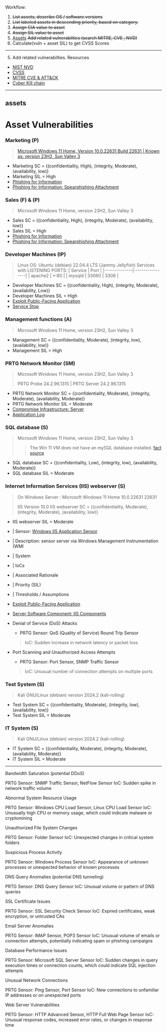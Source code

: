 Workflow:
1. ~~List assets, describe OS / software versions~~
2. ~~List labeled assets in descending priority, based on category.~~
3. ~~Assign CIA value to asset~~
4. ~~Assign SIL value to asset~~
5.  [Assets](#assets) ~~Add related vulnerabilties (search MITRE, CVE , NVD)~~
6. Calculate(vuln + asset SIL) to get CVSS Scores
___
5. Add related vulnerabilties.
Resources
- [NIST NVD](https://nvd.nist.gov/vuln/search)
- [CVSS](https://www.first.org/cvss/calculator/3.1)
- [MITRE CVE & ATT&CK](https://attack.mitre.org/)
- [Cyber Kill chain](https://www.lockheedmartin.com/content/dam/lockheed-martin/rms/documents/cyber/Gaining_the_Advantage_Cyber_Kill_Chain.pdf)
___
## assets
# Asset Vulnerabilities 

### Marketing (P)
> [Microsoft Windows 11 Home, Version 10.0.22631 Build 22631 | Known as: version 23H2, Sun Valley 3](https://en.wikipedia.org/wiki/Windows_11,_version_23H2#:~:text=The%20Windows%2011%202023%20Update,22631.)
> 
- Marketing SC = {(confidentiality, High), (integrity, Moderate), (availability, low)}
- Marketing SIL = High
- [Phishing for Information](https://attack.mitre.org/techniques/T1598/)
- [Phishing for Information: Spearphishing Attachment](https://attack.mitre.org/techniques/T1598/002/)


### Sales (F) & (P)
> Microsoft Windows 11 Home, version 23H2, Sun Valley 3
- Sales SC = {(confidentiality, High), (integrity, Moderate), (availability, low)}
- Sales SIL = High
- [Phishing for Information](https://attack.mitre.org/techniques/T1598/)
- [Phishing for Information: Spearphishing Attachment](https://attack.mitre.org/techniques/T1598/002/)
 
### Developer Machines (IP)
> Linux OS: Ubuntu (debian) 22.04.4 LTS (Jammy Jellyfish)
> Services with LISTENING PORTS:
> | Service      | Port            |
> |--------------|-----------------|
> | apache2      | *:80            |
> | mysqld       | 33060 \| 3306    |
- Developer Machines SC = {(confidentiality, High), (integrity, Moderate), (availability, Low)}
- Developer Machines SIL = High
- [Exploit Public-Facing Application](https://attack.mitre.org/techniques/T1190/)
- [Service Stop](https://attack.mitre.org/techniques/T1489/)

### Management functions (A)
> Microsoft Windows 11 Home, version 23H2, Sun Valley 3
- Management SC = {(confidentiality, Moderate), (integrity, low), (availability, low)}
- Management SIL = High

### PRTG Network Monitor (SM)
> Microsoft Windows 11 Home, version 23H2, Sun Valley 3
> 
> PRTG Probe 24.2.96.1315 | PRTG Server 24.2.96.1315
- PRTG Network Monitor SC = {(confidentiality, Moderate), (integrity, Moderate), (availability, Moderate)}
- PRTG Network Monitor SIL = Moderate
- [Compromise Infrastructure: Server](https://attack.mitre.org/techniques/T1584/004/)
- [Application Log](https://attack.mitre.org/datasources/DS0015/)


### SQL database (S)
> Microsoft Windows 11 Home, version 23H2, Sun Valley 3
> > The Win 11 VM does not have an mySQL database installed. [fact source](https://github.com/FredericGariepy/LighthouseLabs/edit/main/PKM/W2/D5/project/%5BSTEP%201%5D.md)
-  SQL database SC = {(confidentiality, Low), (integrity, low), (availability, Moderate)}
-  SQL database SIL = Moderate


### Internet Information Services (IIS) webserver (S)
> On Windows Server : Microsoft Windows 11 Home 10.0.22631 22631
> 
> IIS Version 10.0
 IIS webserver SC = {(confidentiality, Moderate), (integrity, Moderate), (availability, low)}
-  IIS webserver SIL = Moderate
- | Sensor: [Windows IIS Application Sensor](https://www.paessler.com/manuals/prtg/wmi_iis_application_sensor)
- | Description: sensor server via Windows Management Instrumentation (WMI
- |	System
- | IoCs
- | Associated	Rationale
- |	Priority (SIL)
- |	Thresholds / Assumptions
  


-  [Exploit Public-Facing Application](https://attack.mitre.org/techniques/T1190/)
-  [Server Software Component: IIS Components](https://attack.mitre.org/techniques/T1505/004/)
-  Denial of Service (DoS) Attacks
   - PRTG Sensor: QoS (Quality of Service) Round Trip Sensor
   > IoC: Sudden increase in network latency or packet loss
- Port Scanning and Unauthorized Access Attempts
   - PRTG Sensor: Port Sensor, SNMP Traffic Sensor
   > IoC: Unusual number of connection attempts on multiple ports
  

### Test System (S)
> Kali GNU/Linux (debian) version 2024.2 (kali-rolling)
-  Test System SC = {(confidentiality, Moderate), (integrity, low), (availability, low)}
-  Test System SIL = Moderate


### IT System (S)
> Kali GNU/Linux (debian) version 2024.2 (kali-rolling)
-  IT System SC = {(confidentiality, Moderate), (integrity, Moderate), (availability, Moderate)}
-  IT System SIL = Moderate


___







Bandwidth Saturation (potential DDoS)

PRTG Sensor: SNMP Traffic Sensor, NetFlow Sensor
IoC: Sudden spike in network traffic volume


Abnormal System Resource Usage

PRTG Sensor: Windows CPU Load Sensor, Linux CPU Load Sensor
IoC: Unusually high CPU or memory usage, which could indicate malware or cryptomining


Unauthorized File System Changes

PRTG Sensor: Folder Sensor
IoC: Unexpected changes in critical system folders


Suspicious Process Activity

PRTG Sensor: Windows Process Sensor
IoC: Appearance of unknown processes or unexpected behavior of known processes


DNS Query Anomalies (potential DNS tunneling)

PRTG Sensor: DNS Query Sensor
IoC: Unusual volume or pattern of DNS queries


SSL Certificate Issues

PRTG Sensor: SSL Security Check Sensor
IoC: Expired certificates, weak encryption, or untrusted CAs


Email Server Anomalies

PRTG Sensor: IMAP Sensor, POP3 Sensor
IoC: Unusual volume of emails or connection attempts, potentially indicating spam or phishing campaigns


Database Performance Issues

PRTG Sensor: Microsoft SQL Server Sensor
IoC: Sudden changes in query execution times or connection counts, which could indicate SQL injection attempts


Unusual Network Connections

PRTG Sensor: Ping Sensor, Port Sensor
IoC: New connections to unfamiliar IP addresses or on unexpected ports


Web Server Vulnerabilities

PRTG Sensor: HTTP Advanced Sensor, HTTP Full Web Page Sensor
IoC: Unusual response codes, increased error rates, or changes in response time
